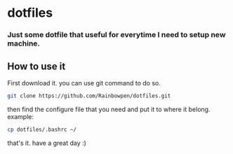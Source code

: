 # dotfiles
### Just some dotfile that useful for everytime I need to setup new machine.

## How to use it

First download it. you can use git command to do so.

```bash
git clone https://github.com/Rainbowpen/dotfiles.git
```

then find the configure file that you need and put it to where it belong.
example:

```bash
cp dotfiles/.bashrc ~/
```

that's it. have a great day :)
